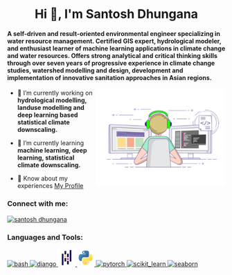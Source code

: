 <h1 align="center">Hi 👋, I'm Santosh Dhungana</h1>
<h4 align="left">A self-driven and result-oriented environmental engineer specializing in water
resource management. Certified GIS expert, hydrological modeler, and
enthusiast learner of machine learning applications in climate change and water
resources. Offers strong analytical and critical thinking skills through over seven
years of progressive experience in climate change studies, watershed modelling
and design, development and implementation of innovative sanitation
approaches in Asian regions.</h4>

<img align="right" alt="Coding" width= "300" src= "https://github.com/santosh-dhungana/santosh-dhungana/blob/main/codinggif.gif?raw=true">

- 🔭 I’m currently working on **hydrological modelling, landuse modelling and deep learning based statistical climate downscaling.**

- 🌱 I’m currently learning **machine learning, deep learning, statistical climate downscaling.**

- 📄 Know about my experiences  <a href = "https://linkedin.com/in/santosh-dhungana-674871a0/"> My Profile</a>
<h3 align="left">Connect with me:</h3>
<p align="left">
<a href="https://linkedin.com/in/santosh-dhungana-674871a0" target="blank"><img align="center" src="https://raw.githubusercontent.com/rahuldkjain/github-profile-readme-generator/master/src/images/icons/Social/linked-in-alt.svg" alt="santosh dhungana" height="30" width="40" /></a>
</p>

<h3 align="left">Languages and Tools:</h3>
<p align="left"> <a href="https://www.gnu.org/software/bash/" target="_blank" rel="noreferrer"> <img src="https://www.vectorlogo.zone/logos/gnu_bash/gnu_bash-icon.svg" alt="bash" width="40" height="40"/> </a> <a href="https://www.djangoproject.com/" target="_blank" rel="noreferrer"> <img src="https://cdn.worldvectorlogo.com/logos/django.svg" alt="django" width="40" height="40"/> </a> <a href="https://pandas.pydata.org/" target="_blank" rel="noreferrer"> <img src="https://raw.githubusercontent.com/devicons/devicon/2ae2a900d2f041da66e950e4d48052658d850630/icons/pandas/pandas-original.svg" alt="pandas" width="40" height="40"/> </a> <a href="https://www.python.org" target="_blank" rel="noreferrer"> <img src="https://raw.githubusercontent.com/devicons/devicon/master/icons/python/python-original.svg" alt="python" width="40" height="40"/> </a> <a href="https://pytorch.org/" target="_blank" rel="noreferrer"> <img src="https://www.vectorlogo.zone/logos/pytorch/pytorch-icon.svg" alt="pytorch" width="40" height="40"/> </a> <a href="https://scikit-learn.org/" target="_blank" rel="noreferrer"> <img src="https://upload.wikimedia.org/wikipedia/commons/0/05/Scikit_learn_logo_small.svg" alt="scikit_learn" width="40" height="40"/> </a> <a href="https://seaborn.pydata.org/" target="_blank" rel="noreferrer"> <img src="https://seaborn.pydata.org/_images/logo-mark-lightbg.svg" alt="seaborn" width="40" height="40"/> </a> </p>
